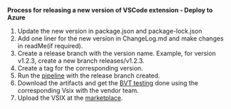 **Process for releasing a new version of VSCode extension - Deploy to Azure**

1. Update the new version in package.json and package-lock.json 
2. Add one liner for the new version in ChangeLog.md and make changes in readMe(if required).
3. Create a release branch with the version name. Example, for version v1.2.3, create a new branch releases/v1.2.3.
4. Create a tag for the corresponding version.
5. Run the [pipeline](https://dev.azure.com/mseng/AzureDevOps/_build?definitionId=9571&_a=summary) with the release branch created.
6. Download the artifacts and get the [BVT testing](https://drive.google.com/file/d/1vLZ1I-LObjnV-6L3CPOSll1gbH4TJwA-/view?usp=sharing) done using the corresponding Vsix with the vendor team.
7. Upload the VSIX at the [marketplace](https://marketplace.visualstudio.com/manage/publishers/ms-vscode-deploy-azure?noPrompt=true).
